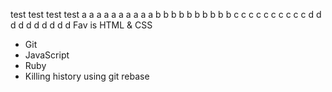 test test test test
a a a a a a a a a a
b b b b b b b b b b
c c c c c c c c c c
d d d d d d d d d d
Fav is HTML & CSS
* Git
* JavaScript
* Ruby
* Killing history using git rebase
